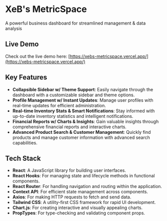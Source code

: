 # XeB's MetricSpace

A powerful business dashboard for streamlined management & data analysis

## Live Demo

Check out the live demo here: [https://xebs-metricspace.vercel.app/](https://xebs-metricspace.vercel.app/)

## Key Features

- **Collapsible Sidebar w/ Theme Support**: Easily navigate through the dashboard with a customizable sidebar and theme options.
- **Profile Management w/ Instant Updates**: Manage user profiles with real-time updates for efficient administration.
- **Real-time Inventory Stats & Smart Notifications**: Stay informed with up-to-date inventory statistics and intelligent notifications.
- **Financial Reports w/ Charts & Insights**: Gain valuable insights through comprehensive financial reports and interactive charts.
- **Advanced Product Search & Customer Management**: Quickly find products and manage customer information with advanced search capabilities.

## Tech Stack

- **React**: A JavaScript library for building user interfaces.
- **React Hooks**: For managing state and lifecycle methods in functional components.
- **React Router**: For handling navigation and routing within the application.
- **Context API**: For efficient state management across components.
- **Axios**: For making HTTP requests to fetch and send data.
- **Tailwind CSS**: A utility-first CSS framework for rapid UI development.
- **Chart.js**: For creating interactive and visually appealing charts.
- **PropTypes**: For type-checking and validating component props.
